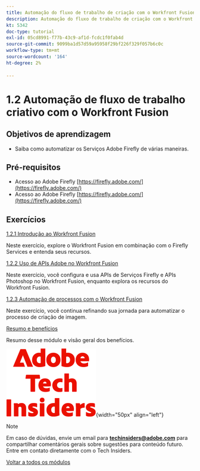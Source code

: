 ```yaml
---
title: Automação do fluxo de trabalho de criação com o Workfront Fusion
description: Automação do fluxo de trabalho de criação com o Workfront Fusion
kt: 5342
doc-type: tutorial
exl-id: 05cd8991-f77b-43c9-af1d-fcdc1f0fab4d
source-git-commit: 9099ba1d57d59a95958f29bf226f329f057b6c0c
workflow-type: tm+mt
source-wordcount: '164'
ht-degree: 2%

---
```


# 1.2 Automação de fluxo de trabalho criativo com o Workfront Fusion

## Objetivos de aprendizagem

- Saiba como automatizar os Serviços Adobe Firefly de várias maneiras.

## Pré-requisitos

- Acesso ao Adobe Firefly [https://firefly.adobe.com/](https://firefly.adobe.com/)
- Acesso ao Adobe Firefly [https://firefly.adobe.com/](https://firefly.adobe.com/)

## Exercícios

[1.2.1 Introdução ao Workfront Fusion](./ex1.md)

Neste exercício, explore o Workfront Fusion em combinação com o Firefly Services e entenda seus recursos.

[1.2.2 Uso de APIs Adobe no Workfront Fusion](./ex2.md)

Neste exercício, você configura e usa APIs de Serviços Firefly e APIs Photoshop no Workfront Fusion, enquanto explora os recursos do Workfront Fusion.

[1.2.3 Automação de processos com o Workfront Fusion](./ex3.md)

Neste exercício, você continua refinando sua jornada para automatizar o processo de criação de imagem.

[Resumo e benefícios](./summary.md)

Resumo desse módulo e visão geral dos benefícios.

![Informantes técnicos](./../../../assets/images/techinsiders.png){width="50px" align="left"}

>[!NOTE]
>
>Em caso de dúvidas, envie um email para **techinsiders@adobe.com** para compartilhar comentários gerais sobre sugestões para conteúdo futuro. Entre em contato diretamente com o Tech Insiders.

[Voltar a todos os módulos](../../../overview.md)

